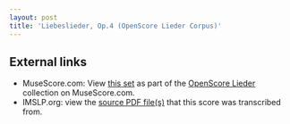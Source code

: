 ```yaml
---
layout: post
title: 'Liebeslieder, Op.4 (OpenScore Lieder Corpus)'
---
```


## External links

- MuseScore.com: View [this set] as part of the [OpenScore Lieder] collection on MuseScore.com.
- IMSLP.org: view the [source PDF file(s)][IMSLP] that this score was transcribed from.

[IMSLP]: https://imslp.org/wiki/Special:ReverseLookup/80149
[this set]: https://musescore.com/openscore-lieder-corpus/sets/5062145
[OpenScore Lieder]: https://musescore.com/openscore-lieder-corpus
